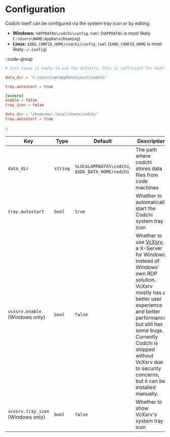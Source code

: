 # Configuration

Codchi itself can be configured via the system tray icon or by editing:

- **Windows:** `%APPDATA%\codchi\config.toml` (`%APPDATA%` is most likely `C:\Users\NAME\AppData\Roaming`)
- **Linux:** `$XDG_CONFIG_HOME/codchi/config.toml` (`$XDG_CONFIG_HOME` is most likely `~/.config`)

::code-group

```toml [Minimal config.toml (All systems)]
# Just leave it empty to use the defaults. This is sufficient for most users
```

```toml [Complete config.toml (Windows)]
data_dir = 'C:\Users\me\AppData\Local\codchi'

tray.autostart = true

[vcxsrv]
enable = false
tray_icon = false
```

```toml [Complete config.toml (Linux)]
data_dir = "/home/me/.local/share/codchi"
tray.autostart = true
```

::

| **Key**                           | **Type** | **Default**                                      | **Description**                                                                                                                                                                                                        |
| ------                            | ----     | -------                                          | -------------                                                                                                                                                                                                          |
| `data_dir`                        | `string` | `%LOCALAPPDATA%\codchi`, `$XDG_DATA_HOME/codchi` | The path where codchi stores data files from code machines                                                                                                                                                             |
| `tray.autostart`                  | `bool`   | `true`                                           | Whether to automatically start the Codchi system tray icon                                                                                                                                                             |
| `vcxsrv.enable` (Windows only)    | `bool`   | `false`                                           | Whether to use [VcXsrv](https://github.com/marchaesen/vcxsrv), a X-Server for Windows, instead of Windows' own RDP solution. VcXsrv mostly has a better user experience and better performance but still has some bugs. Currently Codchi is shipped without VcXsrv due to security concerns, but it can be installed manually. |
| `vcxsrv.tray_icon` (Windows only) | `bool`   | `false`                                          | Whether to show VcXsrv's system tray icon
